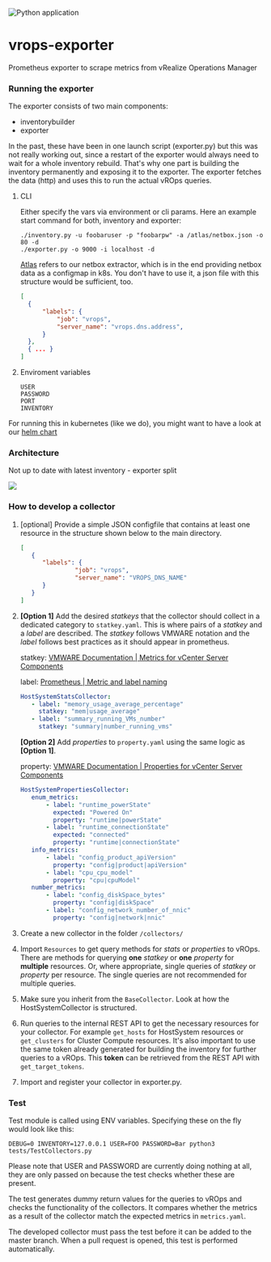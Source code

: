 ![Python application](https://github.com/sapcc/vrops-exporter/workflows/Python%20application/badge.svg)

# vrops-exporter
Prometheus exporter to scrape metrics from vRealize Operations Manager

### Running the exporter

The exporter consists of two main components:
* inventorybuilder
* exporter

In the past, these have been in one launch script (exporter.py) but this was not really working out, since a restart of the exporter would always need to wait for a whole inventory rebuild. That's why one part is building the inventory permanently and exposing it to the exporter. The exporter fetches the data (http) and uses this to run the actual vROps queries.

1. CLI

    Either specify the vars via environment or cli params. Here an example start command for both, inventory and exporter:

       ./inventory.py -u foobaruser -p "foobarpw" -a /atlas/netbox.json -o 80 -d
       ./exporter.py -o 9000 -i localhost -d

    [Atlas](https://github.com/sapcc/atlas) refers to our netbox extractor, which is in the end providing netbox data as a configmap in k8s. You don't have to use it, a json file with this structure would be sufficient, too.

   ```json 
   [
     {
         "labels": {
             "job": "vrops",
             "server_name": "vrops.dns.address",
         }
     },
     { ... }
   ]

2. Enviroment variables

    ```
    USER
    PASSWORD
    PORT
    INVENTORY
    ```

For running this in kubernetes (like we do), you might want to have a look at our [helm chart](https://github.com/sapcc/helm-charts/tree/master/prometheus-exporters/vrops-exporter)

### Architecture

Not up to date with latest inventory - exporter split

![](images/architecture.jpeg)

### How to develop a collector

1. [optional] Provide a simple JSON configfile that contains at least one resource in the structure shown below to the main directory. 

    ```json
    [
       {
          "labels": {
                   "job": "vrops",
                   "server_name": "VROPS_DNS_NAME" 
          }
       }
    ]
    ```
2. **[Option 1]** Add the desired *statkeys* that the collector should collect in a dedicated category to `statkey.yaml`. 
This is where pairs of a *statkey* and a *label* are described. The *statkey* follows VMWARE notation and the *label* 
follows best practices as it should appear in prometheus.
    
    statkey:
    [VMWARE Documentation | Metrics for vCenter Server Components](https://docs.vmware.com/en/vRealize-Operations-Manager/7.5/com.vmware.vcom.metrics.doc/GUID-9DB18E49-5E00-4534-B5FF-6276948D5A09.html)
    
    label:
    [Prometheus | Metric and label naming](https://prometheus.io/docs/practices/naming/)
    
    ```yaml
    HostSystemStatsCollector:
       - label: "memory_usage_average_percentage"
         statkey: "mem|usage_average"
       - label: "summary_running_VMs_number"
         statkey: "summary|number_running_vms"
    ```
   
    **[Option 2]** Add *properties* to `property.yaml` using the same logic as **[Option 1]**. 
    
    property:
    [VMWARE Documentation | Properties for vCenter Server Components](https://docs.vmware.com/en/vRealize-Operations-Manager/7.5/com.vmware.vcom.metrics.doc/GUID-0199A14B-019B-4EAD-B0AF-59097527ED59.html)

    ```yaml
    HostSystemPropertiesCollector:
       enum_metrics:
           - label: "runtime_powerState"
             expected: "Powered On"
             property: "runtime|powerState"
           - label: "runtime_connectionState"
             expected: "connected"
             property: "runtime|connectionState"
       info_metrics:
           - label: "config_product_apiVersion"
             property: "config|product|apiVersion"
           - label: "cpu_cpu_model"
             property: "cpu|cpuModel"
       number_metrics:
           - label: "config_diskSpace_bytes"
             property: "config|diskSpace"
           - label: "config_network_number_of_nnic"
             property: "config|network|nnic"
    ```

3. Create a new collector in the folder `/collectors/`
4. Import `Resources` to get query methods for *stats* or *properties* to vROps.
There are methods for querying **one** *statkey* or  **one** *property* for **multiple** resources. 
Or, where appropriate, single queries of *statkey* or *property* per resource. 
The single queries are not recommended for multiple queries. 
5. Make sure you inherit from the `BaseCollector`. Look at how the HostSystemCollector is structured. 
6. Run queries to the internal REST API to get the necessary resources for your collector.
For example `get_hosts` for HostSystem resources or `get_clusters` for Cluster Compute resources. 
It's also important to use the same token already generated for building the inventory for further queries to a vROps.
This **token** can be retrieved from the REST API with `get_target_tokens`. 
7. Import and register your collector in exporter.py. 

### Test
Test module is called using ENV variables. Specifying these on the fly would look like this:

```
DEBUG=0 INVENTORY=127.0.0.1 USER=FOO PASSWORD=Bar python3 tests/TestCollectors.py
```

Please note that USER and PASSWORD are currently doing nothing at all, they are only passed on because the test
checks whether these are present.

The test generates dummy return values for the queries to vROps and checks the functionality of the collectors. 
It compares whether the metrics as a result of the collector match the expected metrics in `metrics.yaml`. 

The developed collector must pass the test before it can be added to the master branch. 
When a pull request is opened, this test is performed automatically.
